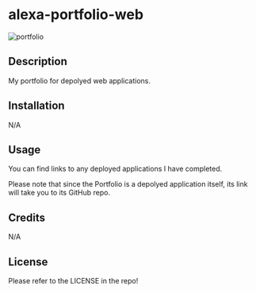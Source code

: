 # alexa-portfolio-web

![portfolio](https://github.com/AlexaL-P/alexa-portfolio-web/assets/149946677/76d7c8fe-eab6-4522-b205-d86a871563a0)


## Description

My portfolio for depolyed web applications.

## Installation

N/A

## Usage

You can find links to any deployed applications I have completed.

Please note that since the Portfolio is a depolyed application itself, its link will take you to its GitHub repo.

## Credits

N/A

## License

Please refer to the LICENSE in the repo!
